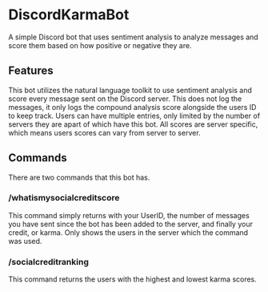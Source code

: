 # DiscordKarmaBot
A simple Discord bot that uses sentiment analysis to analyze messages and score them based on how positive or negative they are.
## Features
This bot utilizes the natural language toolkit to use sentiment analysis and score every message sent on the Discord server. This does not log the messages, it only logs the compound analysis score alongside the users ID to keep track. Users can have multiple entries, only limited by the number of servers they are apart of which have this bot. All scores are server specific, which means users scores can vary from server to server.
## Commands
There are two commands that this bot has.
### /whatismysocialcreditscore
This command simply returns with your UserID, the number of messages you have sent since the bot has been added to the server, and finally your credit, or karma. Only shows the users in the server which the command was used.
### /socialcreditranking
This command returns the users with the highest and lowest karma scores.
